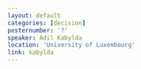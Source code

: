 ```yaml
---
layout: default
categories: [decision]
posternumber: '?'
speaker: Adil Kabylda
location: 'University of Luxembourg'
link: kabylda
---
```


